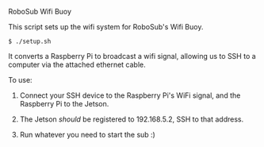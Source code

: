 RoboSub Wifi Buoy

This script sets up the wifi system for RoboSub's Wifi Buoy.

`$ ./setup.sh`

It converts a Raspberry Pi to broadcast a wifi signal, allowing us to SSH to a computer via the attached ethernet cable.

To use:

1. Connect your SSH device to the Raspberry Pi's WiFi signal, and the Raspberry Pi to the Jetson.

2. The Jetson *should* be registered to 192.168.5.2, SSH to that address.

3. Run whatever you need to start the sub :)
